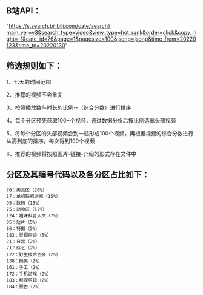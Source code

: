 ## B站API：
"https://s.search.bilibili.com/cate/search?main_ver=v3&search_type=video&view_type=hot_rank&order=click&copy_right=-1&cate_id=76&page=1&pagesize=100&jsonp=jsonp&time_from=20220123&time_to=20220130"

## 筛选规则如下：
1、七天的时间范围

2、推荐的视频不会重复

3、按照播放数与时长的比例--（综合分数）进行排序

4、每个分区预先获取100+个视频，通过数据分析后按比例选出头部视频

5、将每个分区的头部视频合到一起形成100个视频，再根据视频的综合分数进行从高到底的排序，每次得到100个视频

6、推荐的视频将按照图片-链接-介绍的形式存在文件中

## 分区及其编号代码以及各分区占比如下：
	76：美食区（20%）
	17：单机联机游戏（15%）
	95：数码（15%）
	75：动物区（12%）
	124：趣味科普人文（7%）
	85：短片（5%）
	86：特摄（5%）
	182：影视杂谈（5%）
	21：日常（2%）
	71：综艺（2%）
	122：野生技术协会（2%）
	138：搞笑（2%）
	161：手工（2%）
	172：手机游戏（2%）
	183：影视剪辑（2%）
	184：预告（2%）
